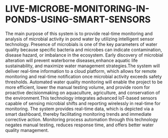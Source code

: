 # LIVE-MICROBE-MONITORING-IN-PONDS-USING-SMART-SENSORS

The main purpose of this system is to provide real-time monitoring and analysis of microbial activity in pond water by utilizing intelligent sensor technology. Presence
of microbials is one of the key parameters of water quality because specific bacteria and microbes can indicate contamination, disease hazard, or imbalance in the ecosystem. Early discovery of microbial alteration will prevent waterborne diseases,enhance aquatic life sustainability, and maximize water management strategies.The system will deliver real-time information to a cloud platform, which allows for remote monitoring and real-time notification once microbial activity exceeds safety thresholds. Automated water quality monitoring will enable the project to be more efficient, lower the manual testing volume, and provide room for proactive decisionmaking on aquaculture, agriculture, and conservation of the environment.This technology integrates advanced IoT-based sensors capable of sensing microbial shifts and reporting wirelessly in real-time for monitoring. The system provides real-time data, which is depicted via a smart dashboard, thereby facilitating monitoring trends and immediate corrective action. Monitoring process automation through this technology negates manual testing, reduces response time, and offers better water quality management.
